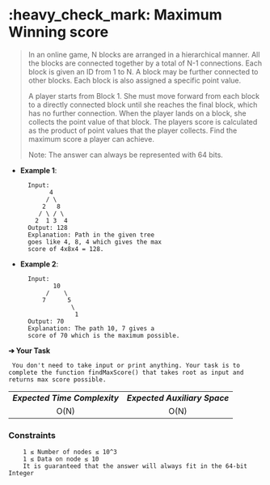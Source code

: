 <h1>:heavy_check_mark: Maximum Winning score </h1>
<blockquote>In an online game, N blocks are arranged in a hierarchical manner. All the blocks are connected together by a total of N-1 connections. Each block is given an ID from 1 to N. A block may be further connected to other blocks. Each block is also assigned a specific point value.

A player starts from Block 1. She must move forward from each block to a directly connected block until she reaches the final block, which has no further connection. When the player lands on a block, she collects the point value of that block. The players score is calculated as the product of point values that the player collects.
Find the maximum score a player can achieve.

Note: The answer can always be represented with 64 bits.</blockquote>

* **Example 1**:<br>

        Input:
              4
             / \
            2   8
           / \ / \
          2  1 3  4
        Output: 128
        Explanation: Path in the given tree 
        goes like 4, 8, 4 which gives the max
        score of 4x8x4 = 128.

* **Example 2**:<br>

        Input:
               10
             /    \
            7      5
                    \
                     1
        Output: 70
        Explanation: The path 10, 7 gives a 
        score of 70 which is the maximum possible.

**➔ Your Task**

     You don't need to take input or print anything. Your task is to complete the function findMaxScore() that takes root as input and returns max score possible.

<table align="center">
      <tr><td><em><b>Expected Time Complexity</td> <td><em><b>Expected Auxiliary Space</td></tr>
      <tr><td align="center">O(N)</td> <td align="center">O(N)</td></tr>
</table>

### **Constraints** 

        1 ≤ Number of nodes ≤ 10^3
        1 ≤ Data on node ≤ 10
        It is guaranteed that the answer will always fit in the 64-bit Integer